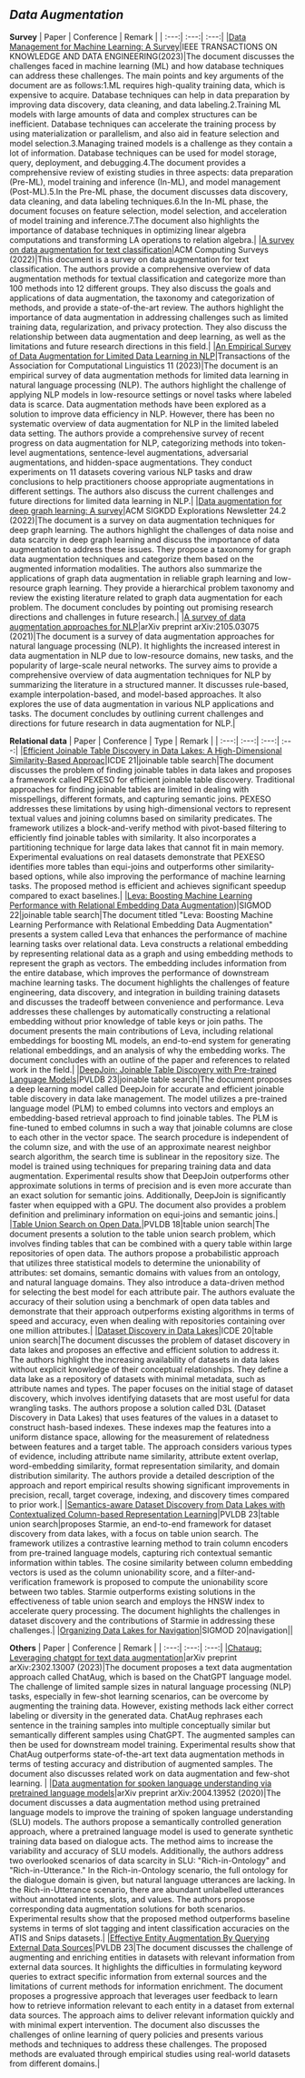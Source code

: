 ## ***Data Augmentation***
**Survey**
| Paper | Conference | Remark |
| :---:| :---:| :---:|
|[Data Management for Machine Learning: A Survey](https://ieeexplore.ieee.org/document/9705125)|IEEE TRANSACTIONS ON KNOWLEDGE AND DATA ENGINEERING(2023)|The document discusses the challenges faced in machine learning (ML) and how database techniques can address these challenges. The main points and key arguments of the document are as follows:1.ML requires high-quality training data, which is expensive to acquire. Database techniques can help in data preparation by improving data discovery, data cleaning, and data labeling.2.Training ML models with large amounts of data and complex structures can be inefficient. Database techniques can accelerate the training process by using materialization or parallelism, and also aid in feature selection and model selection.3.Managing trained models is a challenge as they contain a lot of information. Database techniques can be used for model storage, query, deployment, and debugging.4.The document provides a comprehensive review of existing studies in three aspects: data preparation (Pre-ML), model training and inference (In-ML), and model management (Post-ML).5.In the Pre-ML phase, the document discusses data discovery, data cleaning, and data labeling techniques.6.In the In-ML phase, the document focuses on feature selection, model selection, and acceleration of model training and inference.7.The document also highlights the importance of database techniques in optimizing linear algebra computations and transforming LA operations to relation algebra.|
|[A survey on data augmentation for text classification](https://arxiv.org/abs/2107.03158)|ACM Computing Surveys (2022)|This document is a survey on data augmentation for text classification. The authors provide a comprehensive overview of data augmentation methods for textual classification and categorize more than 100 methods into 12 different groups. They also discuss the goals and applications of data augmentation, the taxonomy and categorization of methods, and provide a state-of-the-art review. The authors highlight the importance of data augmentation in addressing challenges such as limited training data, regularization, and privacy protection. They also discuss the relationship between data augmentation and deep learning, as well as the limitations and future research directions in this field.|
|[An Empirical Survey of Data Augmentation for Limited Data Learning in NLP](https://arxiv.org/abs/2106.07499)|Transactions of the Association for Computational Linguistics 11 (2023)|The document is an empirical survey of data augmentation methods for limited data learning in natural language processing (NLP). The authors highlight the challenge of applying NLP models in low-resource settings or novel tasks where labeled data is scarce. Data augmentation methods have been explored as a solution to improve data efficiency in NLP. However, there has been no systematic overview of data augmentation for NLP in the limited labeled data setting. The authors provide a comprehensive survey of recent progress on data augmentation for NLP, categorizing methods into token-level augmentations, sentence-level augmentations, adversarial augmentations, and hidden-space augmentations. They conduct experiments on 11 datasets covering various NLP tasks and draw conclusions to help practitioners choose appropriate augmentations in different settings. The authors also discuss the current challenges and future directions for limited data learning in NLP.|
|[Data augmentation for deep graph learning: A survey](https://dl.acm.org/doi/abs/10.1145/3575637.3575646)|ACM SIGKDD Explorations Newsletter 24.2 (2022)|The document is a survey on data augmentation techniques for deep graph learning. The authors highlight the challenges of data noise and data scarcity in deep graph learning and discuss the importance of data augmentation to address these issues. They propose a taxonomy for graph data augmentation techniques and categorize them based on the augmented information modalities. The authors also summarize the applications of graph data augmentation in reliable graph learning and low-resource graph learning. They provide a hierarchical problem taxonomy and review the existing literature related to graph data augmentation for each problem. The document concludes by pointing out promising research directions and challenges in future research.|
|[A survey of data augmentation approaches for NLP](https://arxiv.org/abs/2105.03075)|arXiv preprint arXiv:2105.03075 (2021)|The document is a survey of data augmentation approaches for natural language processing (NLP). It highlights the increased interest in data augmentation in NLP due to low-resource domains, new tasks, and the popularity of large-scale neural networks. The survey aims to provide a comprehensive overview of data augmentation techniques for NLP by summarizing the literature in a structured manner. It discusses rule-based, example interpolation-based, and model-based approaches. It also explores the use of data augmentation in various NLP applications and tasks. The document concludes by outlining current challenges and directions for future research in data augmentation for NLP.|

**Relational data**
| Paper | Conference | Type | Remark |
| :---:| :---:| :---:| :---:|
|[Efficient Joinable Table Discovery in Data Lakes: A High-Dimensional Similarity-Based Approac](https://arxiv.org/abs/2010.13273)|ICDE 21|joinable table search|The document discusses the problem of finding joinable tables in data lakes and proposes a framework called PEXESO for efficient joinable table discovery. Traditional approaches for finding joinable tables are limited in dealing with misspellings, different formats, and capturing semantic joins. PEXESO addresses these limitations by using high-dimensional vectors to represent textual values and joining columns based on similarity predicates. The framework utilizes a block-and-verify method with pivot-based filtering to efficiently find joinable tables with similarity. It also incorporates a partitioning technique for large data lakes that cannot fit in main memory. Experimental evaluations on real datasets demonstrate that PEXESO identifies more tables than equi-joins and outperforms other similarity-based options, while also improving the performance of machine learning tasks. The proposed method is efficient and achieves significant speedup compared to exact baselines.|
|[Leva: Boosting Machine Learning Performance with Relational Embedding Data Augmentation](https://dl.acm.org/doi/abs/10.1145/3514221.3517891))|SIGMOD 22|joinable table search|The document titled "Leva: Boosting Machine Learning Performance with Relational Embedding Data Augmentation" presents a system called Leva that enhances the performance of machine learning tasks over relational data. Leva constructs a relational embedding by representing relational data as a graph and using embedding methods to represent the graph as vectors. The embedding includes information from the entire database, which improves the performance of downstream machine learning tasks. The document highlights the challenges of feature engineering, data discovery, and integration in building training datasets and discusses the tradeoff between convenience and performance. Leva addresses these challenges by automatically constructing a relational embedding without prior knowledge of table keys or join paths. The document presents the main contributions of Leva, including relational embeddings for boosting ML models, an end-to-end system for generating relational embeddings, and an analysis of why the embedding works. The document concludes with an outline of the paper and references to related work in the field.|
|[DeepJoin: Joinable Table Discovery with Pre-trained Language Models](https://dl.acm.org/doi/10.14778/3603581.3603587)|PVLDB 23|joinable table search|The document proposes a deep learning model called DeepJoin for accurate and efficient joinable table discovery in data lake management. The model utilizes a pre-trained language model (PLM) to embed columns into vectors and employs an embedding-based retrieval approach to find joinable tables. The PLM is fine-tuned to embed columns in such a way that joinable columns are close to each other in the vector space. The search procedure is independent of the column size, and with the use of an approximate nearest neighbor search algorithm, the search time is sublinear in the repository size. The model is trained using techniques for preparing training data and data augmentation. Experimental results show that DeepJoin outperforms other approximate solutions in terms of precision and is even more accurate than an exact solution for semantic joins. Additionally, DeepJoin is significantly faster when equipped with a GPU. The document also provides a problem definition and preliminary information on equi-joins and semantic joins.|
|[Table Union Search on Open Data.](https://dl.acm.org/doi/abs/10.14778/3192965.3192973)|PVLDB 18|table union search|The document presents a solution to the table union search problem, which involves finding tables that can be combined with a query table within large repositories of open data. The authors propose a probabilistic approach that utilizes three statistical models to determine the unionability of attributes: set domains, semantic domains with values from an ontology, and natural language domains. They also introduce a data-driven method for selecting the best model for each attribute pair. The authors evaluate the accuracy of their solution using a benchmark of open data tables and demonstrate that their approach outperforms existing algorithms in terms of speed and accuracy, even when dealing with repositories containing over one million attributes.|
|[Dataset Discovery in Data Lakes](https://ieeexplore.ieee.org/document/9101607)|ICDE 20|table union search|The document discusses the problem of dataset discovery in data lakes and proposes an effective and efficient solution to address it. The authors highlight the increasing availability of datasets in data lakes without explicit knowledge of their conceptual relationships. They define a data lake as a repository of datasets with minimal metadata, such as attribute names and types. The paper focuses on the initial stage of dataset discovery, which involves identifying datasets that are most useful for data wrangling tasks. The authors propose a solution called D3L (Dataset Discovery in Data Lakes) that uses features of the values in a dataset to construct hash-based indexes. These indexes map the features into a uniform distance space, allowing for the measurement of relatedness between features and a target table. The approach considers various types of evidence, including attribute name similarity, attribute extent overlap, word-embedding similarity, format representation similarity, and domain distribution similarity. The authors provide a detailed description of the approach and report empirical results showing significant improvements in precision, recall, target coverage, indexing, and discovery times compared to prior work.|
|[Semantics-aware Dataset Discovery from Data Lakes with Contextualized Column-based Representation Learning](https://dl.acm.org/doi/10.14778/3587136.3587146)|PVLDB 23|table union search|proposes Starmie, an end-to-end framework for dataset discovery from data lakes, with a focus on table union search. The framework utilizes a contrastive learning method to train column encoders from pre-trained language models, capturing rich contextual semantic information within tables. The cosine similarity between column embedding vectors is used as the column unionability score, and a filter-and-verification framework is proposed to compute the unionability score between two tables. Starmie outperforms existing solutions in the effectiveness of table union search and employs the HNSW index to accelerate query processing. The document highlights the challenges in dataset discovery and the contributions of Starmie in addressing these challenges.|
|[Organizing Data Lakes for Navigation](https://dl.acm.org/doi/abs/10.1145/3318464.3380605)|SIGMOD 20|navigation||

**Others**
| Paper | Conference | Remark |
| :---:| :---:| :---:|
|[Chataug: Leveraging chatgpt for text data augmentation](https://arxiv.org/pdf/2302.13007v1.pdf)|arXiv preprint arXiv:2302.13007 (2023)|The document proposes a text data augmentation approach called ChatAug, which is based on the ChatGPT language model. The challenge of limited sample sizes in natural language processing (NLP) tasks, especially in few-shot learning scenarios, can be overcome by augmenting the training data. However, existing methods lack either correct labeling or diversity in the generated data. ChatAug rephrases each sentence in the training samples into multiple conceptually similar but semantically different samples using ChatGPT. The augmented samples can then be used for downstream model training. Experimental results show that ChatAug outperforms state-of-the-art text data augmentation methods in terms of testing accuracy and distribution of augmented samples. The document also discusses related work on data augmentation and few-shot learning. |
|[Data augmentation for spoken language understanding via pretrained language models](https://arxiv.org/abs/2004.13952)|arXiv preprint arXiv:2004.13952 (2020)|The document discusses a data augmentation method using pretrained language models to improve the training of spoken language understanding (SLU) models. The authors propose a semantically controlled generation approach, where a pretrained language model is used to generate synthetic training data based on dialogue acts. The method aims to increase the variability and accuracy of SLU models. Additionally, the authors address two overlooked scenarios of data scarcity in SLU: "Rich-in-Ontology" and "Rich-in-Utterance." In the Rich-in-Ontology scenario, the full ontology for the dialogue domain is given, but natural language utterances are lacking. In the Rich-in-Utterance scenario, there are abundant unlabelled utterances without annotated intents, slots, and values. The authors propose corresponding data augmentation solutions for both scenarios. Experimental results show that the proposed method outperforms baseline systems in terms of slot tagging and intent classification accuracies on the ATIS and Snips datasets.|
|[Effective Entity Augmentation By Querying External Data Sources](https://dl.acm.org/doi/abs/10.14778/3611479.3611535)|PVLDB 23|The document discusses the challenge of augmenting and enriching entities in datasets with relevant information from external data sources. It highlights the difficulties in formulating keyword queries to extract specific information from external sources and the limitations of current methods for information enrichment. The document proposes a progressive approach that leverages user feedback to learn how to retrieve information relevant to each entity in a dataset from external data sources. The approach aims to deliver relevant information quickly and with minimal expert intervention. The document also discusses the challenges of online learning of query policies and presents various methods and techniques to address these challenges. The proposed methods are evaluated through empirical studies using real-world datasets from different domains.|

